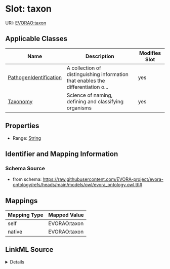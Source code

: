 

# Slot: taxon



URI: [EVORAO:taxon](https://raw.githubusercontent.com/EVORA-project/evora-ontology/refs/heads/main/models/owl/evora_ontology.owl.ttl#taxon)



<!-- no inheritance hierarchy -->





## Applicable Classes

| Name | Description | Modifies Slot |
| --- | --- | --- |
| [PathogenIdentification](PathogenIdentification.md) | A collection of distinguishing information that enables the differentiation o... |  yes  |
| [Taxonomy](Taxonomy.md) | Science of naming, defining and classifying organisms |  yes  |







## Properties

* Range: [String](String.md)





## Identifier and Mapping Information







### Schema Source


* from schema: https://raw.githubusercontent.com/EVORA-project/evora-ontology/refs/heads/main/models/owl/evora_ontology.owl.ttl#




## Mappings

| Mapping Type | Mapped Value |
| ---  | ---  |
| self | EVORAO:taxon |
| native | EVORAO:taxon |




## LinkML Source

<details>
```yaml
name: taxon
from_schema: https://raw.githubusercontent.com/EVORA-project/evora-ontology/refs/heads/main/models/owl/evora_ontology.owl.ttl#
rank: 1000
alias: taxon
domain_of:
- Taxonomy
- PathogenIdentification
range: string

```
</details>
